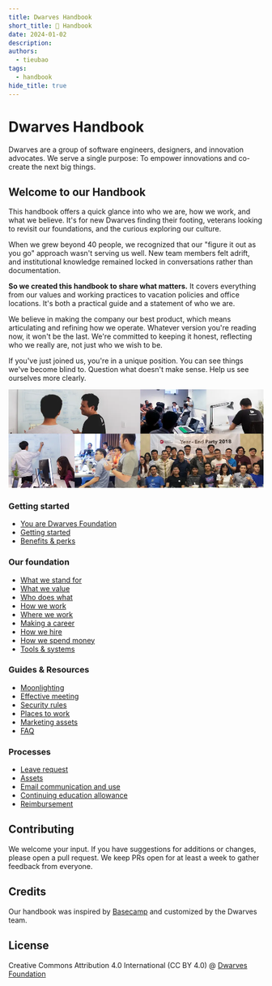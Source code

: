 ```yaml
---
title: Dwarves Handbook
short_title: 📔 Handbook
date: 2024-01-02
description: 
authors:
  - tieubao
tags:
  - handbook
hide_title: true
---
```


# Dwarves Handbook

Dwarves are a group of software engineers, designers, and innovation advocates. We serve a single purpose: To empower innovations and co-create the next big things.

## Welcome to our Handbook

This handbook offers a quick glance into who we are, how we work, and what we believe. It's for new Dwarves finding their footing, veterans looking to revisit our foundations, and the curious exploring our culture.

When we grew beyond 40 people, we recognized that our "figure it out as you go" approach wasn't serving us well. New team members felt adrift, and institutional knowledge remained locked in conversations rather than documentation.

**So we created this handbook to share what matters.** It covers everything from our values and working practices to vacation policies and office locations. It's both a practical guide and a statement of who we are.

We believe in making the company our best product, which means articulating and refining how we operate. Whatever version you're reading now, it won't be the last. We're committed to keeping it honest, reflecting who we really are, not just who we wish to be.

If you've just joined us, you're in a unique position. You can see things we've become blind to. Question what doesn't make sense. Help us see ourselves more clearly.

![Dwarves team](assets/team-photo.webp)

### Getting started

* [You are Dwarves Foundation](dwarves-foundation-is-you.md)
* [Getting started](getting-started.md)
* [Benefits & perks](benefits-and-perks.md)

### Our foundation

* [What we stand for](what-we-stand-for.md)
* [What we value](what-we-value.md)
* [Who does what](who-does-what.md)
* [How we work](how-we-work.md)
* [Where we work](where-we-work.md)
* [Making a career](making-a-career.md)
* [How we hire](how-we-hire.md)
* [How we spend money](how-we-spend-money.md)
* [Tools & systems](tools-and-systems.md)

### Guides & Resources

* [Moonlighting](moonlighting.md)
* [Effective meeting](guides/effective-meeting.md)
* [Security rules](security-rules.md)
* [Places to work](places-to-work.md)
* [Marketing assets]()
* [FAQ](faq.md)

### Processes

* [Leave request](guides/leave-request.md)
* [Assets]()
* [Email communication and use]()
* [Continuing education allowance](guides/continuing-education-allowance.md)
* [Reimbursement](guides/reimbursement.md)

## Contributing

We welcome your input. If you have suggestions for additions or changes, please open a pull request. We keep PRs open for at least a week to gather feedback from everyone.

## Credits

Our handbook was inspired by [Basecamp](https://github.com/basecamp/handbook) and customized by the Dwarves team.

## License

Creative Commons Attribution 4.0 International (CC BY 4.0)
@ [Dwarves Foundation](https://d.foundation)
